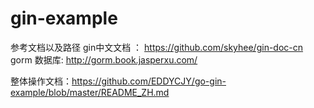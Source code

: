 # gin-example
参考文档以及路径
gin中文文档 ： https://github.com/skyhee/gin-doc-cn 
gorm 数据库: http://gorm.book.jasperxu.com/

整体操作文档：https://github.com/EDDYCJY/go-gin-example/blob/master/README_ZH.md

